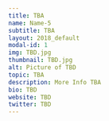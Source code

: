 ```yaml
---
title: TBA
name: Name-5
subtitle: TBA
layout: 2018_default
modal-id: 1
img: TBD.jpg
thumbnail: TBD.jpg
alt: Picture of TBD
topic: TBA
description: More Info TBA
bio: TBD
website: TBD
twitter: TBD
---
```

